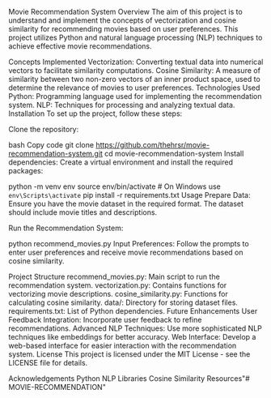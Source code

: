 Movie Recommendation System
Overview
The aim of this project is to understand and implement the concepts of vectorization and cosine similarity for recommending movies based on user preferences. This project utilizes Python and natural language processing (NLP) techniques to achieve effective movie recommendations.

Concepts Implemented
Vectorization: Converting textual data into numerical vectors to facilitate similarity computations.
Cosine Similarity: A measure of similarity between two non-zero vectors of an inner product space, used to determine the relevance of movies to user preferences.
Technologies Used
Python: Programming language used for implementing the recommendation system.
NLP: Techniques for processing and analyzing textual data.
Installation
To set up the project, follow these steps:

Clone the repository:

bash
Copy code
git clone https://github.com/thehrsr/movie-recommendation-system.git
cd movie-recommendation-system
Install dependencies: Create a virtual environment and install the required packages:


python -m venv env
source env/bin/activate  # On Windows use `env\Scripts\activate`
pip install -r requirements.txt
Usage
Prepare Data: Ensure you have the movie dataset in the required format. The dataset should include movie titles and descriptions.

Run the Recommendation System:


python recommend_movies.py
Input Preferences: Follow the prompts to enter user preferences and receive movie recommendations based on cosine similarity.

Project Structure
recommend_movies.py: Main script to run the recommendation system.
vectorization.py: Contains functions for vectorizing movie descriptions.
cosine_similarity.py: Functions for calculating cosine similarity.
data/: Directory for storing dataset files.
requirements.txt: List of Python dependencies.
Future Enhancements
User Feedback Integration: Incorporate user feedback to refine recommendations.
Advanced NLP Techniques: Use more sophisticated NLP techniques like embeddings for better accuracy.
Web Interface: Develop a web-based interface for easier interaction with the recommendation system.
License
This project is licensed under the MIT License - see the LICENSE file for details.

Acknowledgements
Python
NLP Libraries
Cosine Similarity Resources"# MOVIE-RECOMMENDATION" 
